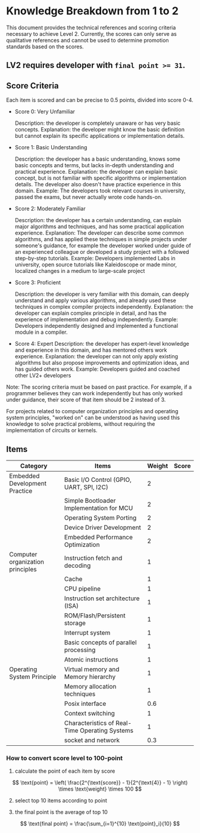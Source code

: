 # Knowledge Breakdown from 1 to 2

This document provides the technical references and scoring criteria necessary to achieve Level 2. Currently, the scores can only serve as qualitative references and cannot be used to determine promotion standards based on the scores.

## LV2 requires developer with `final point >= 31`.

## Score Criteria

Each item is scored and can be precise to 0.5 points, divided into score 0-4.

- Score 0: Very Unfamiliar

  Description: the developer is completely unaware or has very basic concepts.
  Explanation: the developer might know the basic definition but cannot explain its specific applications or implementation details.

- Score 1: Basic Understanding

  Description: the developer has a basic understanding, knows some basic concepts and terms, but lacks in-depth understanding and practical experience.
  Explanation: the developer can explain basic concept, but is not familiar with specific algorithms or implementation details. The developer also doesn't have practice experience in this domain.
  Example: The developers took relevant courses in university, passed the exams, but never actually wrote code hands-on.

- Score 2: Moderately Familiar

  Description: the developer has a certain understanding, can explain major algorithms and techniques, and has some practical application experience.
  Explanation: The developer can describe some common algorithms, and has applied these techniques in simple projects under someone's guidance, for example the developer worked under guide of an experienced colleague or developed a study project with a followed step-by-step tutorials.
  Example: Developers implemented Labs in university, open source tutorials like Kaleidoscope or made minor, localized changes in a medium to large-scale project

- Score 3: Proficient

  Description: the developer is very familiar with this domain, can deeply understand and apply various algorithms, and already used these techniques in complex compiler projects independently.
  Explanation: the developer can explain complex principle in detail, and has the experience of implementation and debug independently.
  Example: Developers independently designed and implemented a functional module in a compiler.

- Score 4: Expert
  Description: the developer has expert-level knowledge and experience in this domain, and has mentored others work experience.
  Explanation: the developer can not only apply existing algorithms but also propose improvements and optimization ideas, and has guided others work.
  Example: Developers guided and coached other LV2+ developers

Note: The scoring criteria must be based on past practice. For example, if a programmer believes they can work independently but has only worked under guidance, their score of that item should be 2 instead of 3.

For projects related to computer organization principles and operating system principles, "worked on" can be understood as having used this knowledge to solve practical problems, without requiring the implementation of circuits or kernels.

## Items

| Category                         | Items                                                                     | Weight | Score |
| -------------------------------- | ------------------------------------------------------------------------- | ------ | ----- |
| Embedded Development Practice    | Basic I/O Control (GPIO, UART, SPI, I2C)                                  | 2      |       |
|                                  | Simple Bootloader Implementation for MCU                                  | 2      |       |
|                                  | Operating System Porting                                                  | 2      |       |
|                                  | Device Driver Development                                                 | 2      |       |
|                                  | Embedded Performance Optimization                                         | 2      |       |
| Computer organization principles | Instruction fetch and decoding                                            | 1      |       |
|                                  | Cache                                                                     | 1      |       |
|                                  | CPU pipeline                                                              | 1      |       |
|                                  | Instruction set architecture (ISA)                                        | 1      |       |
|                                  | ROM/Flash/Persistent storage                                              | 1      |       |
|                                  | Interrupt system                                                          | 1      |       |
|                                  | Basic concepts of parallel processing                                     | 1      |       |
|                                  | Atomic instructions                                                       | 1      |       |
| Operating System Principle       | Virtual memory and Memory hierarchy                                       | 1      |       |
|                                  | Memory allocation techniques                                              | 1      |       |
|                                  | Posix interface                                                           | 0.6    |       |
|                                  | Context switching                                                         | 1      |       |
|                                  | Characteristics of Real-Time Operating Systems                            | 1      |       |
|                                  | socket and network                                                        | 0.3    |       |


### How to convert score level to 100-point

1. calculate the point of each item by score

$$
\text{point} = \left( \frac{2^{\text{score}} - 1}{2^{\text{4}} - 1} \right) \times \text{weight} \times 100
$$

2. select top 10 items according to point

3. the final point is the average of top 10

$$
\text{final point} = \frac{\sum_{i=1}^{10} \text{point}_i}{10}
$$
